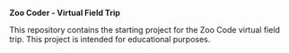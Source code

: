 **Zoo Coder - Virtual Field Trip**


This repository contains the starting project for the Zoo Code virtual field trip. This project is intended for educational purposes.

